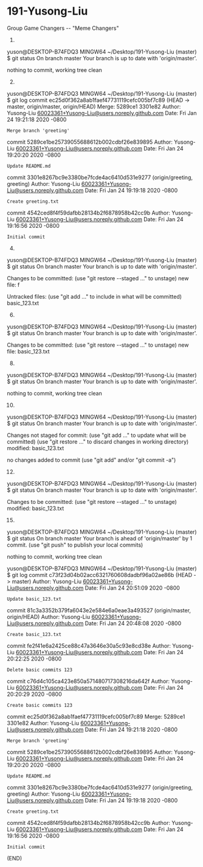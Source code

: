 # 191-Yusong-Liu
Group Game Changers -- "Meme Changers"



1.
yuson@DESKTOP-B74FDQ3 MINGW64 ~/Desktop/191-Yusong-Liu (master)
$ git status
On branch master
Your branch is up to date with 'origin/master'.

nothing to commit, working tree clean



2.
yuson@DESKTOP-B74FDQ3 MINGW64 ~/Desktop/191-Yusong-Liu (master)
$ git log
commit ec25d0f362a8ab1faef47731119cefc005bf7c89 (HEAD -> master, origin/master, origin/HEAD)
Merge: 5289ce1 3301e82
Author: Yusong-Liu <60023361+Yusong-Liu@users.noreply.github.com>
Date:   Fri Jan 24 19:21:18 2020 -0800

    Merge branch 'greeting'

commit 5289ce1be25739055688612b002cdbf26e839895
Author: Yusong-Liu <60023361+Yusong-Liu@users.noreply.github.com>
Date:   Fri Jan 24 19:20:20 2020 -0800

    Update README.md

commit 3301e8267bc9e3380be7fcde4ac6410d531e9277 (origin/greeting, greeting)
Author: Yusong-Liu <60023361+Yusong-Liu@users.noreply.github.com>
Date:   Fri Jan 24 19:19:18 2020 -0800

    Create greeting.txt

commit 4542ced8f4f59dafbb28134b2f6878958b42cc9b
Author: Yusong-Liu <60023361+Yusong-Liu@users.noreply.github.com>
Date:   Fri Jan 24 19:16:56 2020 -0800

    Initial commit





4.
yuson@DESKTOP-B74FDQ3 MINGW64 ~/Desktop/191-Yusong-Liu (master)
$ git status
On branch master
Your branch is up to date with 'origin/master'.

Changes to be committed:
  (use "git restore --staged <file>..." to unstage)
        new file:   f

Untracked files:
  (use "git add <file>..." to include in what will be committed)
        basic_123.txt




6.
yuson@DESKTOP-B74FDQ3 MINGW64 ~/Desktop/191-Yusong-Liu (master)
$ git status
On branch master
Your branch is up to date with 'origin/master'.

Changes to be committed:
  (use "git restore --staged <file>..." to unstage)
        new file:   basic_123.txt



8.
yuson@DESKTOP-B74FDQ3 MINGW64 ~/Desktop/191-Yusong-Liu (master)
$ git status
On branch master
Your branch is up to date with 'origin/master'.

nothing to commit, working tree clean


10.
yuson@DESKTOP-B74FDQ3 MINGW64 ~/Desktop/191-Yusong-Liu (master)
$ git status
On branch master
Your branch is up to date with 'origin/master'.

Changes not staged for commit:
  (use "git add <file>..." to update what will be committed)
  (use "git restore <file>..." to discard changes in working directory)
        modified:   basic_123.txt

no changes added to commit (use "git add" and/or "git commit -a")



12.
yuson@DESKTOP-B74FDQ3 MINGW64 ~/Desktop/191-Yusong-Liu (master)
$ git status
On branch master
Your branch is up to date with 'origin/master'.

Changes to be committed:
  (use "git restore --staged <file>..." to unstage)
        modified:   basic_123.txt




15.
yuson@DESKTOP-B74FDQ3 MINGW64 ~/Desktop/191-Yusong-Liu (master)
$ git status
On branch master
Your branch is ahead of 'origin/master' by 1 commit.
  (use "git push" to publish your local commits)

nothing to commit, working tree clean




yuson@DESKTOP-B74FDQ3 MINGW64 ~/Desktop/191-Yusong-Liu (master)
$ git log
commit c73f23d04b02acc6321760608dadbf96a02ae86b (HEAD -> master)
Author: Yusong-Liu <60023361+Yusong-Liu@users.noreply.github.com>
Date:   Fri Jan 24 20:51:09 2020 -0800

    Update basic_123.txt

commit 81c3a3352b379fa6043e2e584e6a0eae3a493527 (origin/master, origin/HEAD)
Author: Yusong-Liu <60023361+Yusong-Liu@users.noreply.github.com>
Date:   Fri Jan 24 20:48:08 2020 -0800

    Create basic_123.txt

commit fe2f41e6a2425ce88c47a3646e30a5c93e8cd38e
Author: Yusong-Liu <60023361+Yusong-Liu@users.noreply.github.com>
Date:   Fri Jan 24 20:22:25 2020 -0800

    Delete basic commits 123

commit c76d4c105ca423e850a571480717308216da642f
Author: Yusong-Liu <60023361+Yusong-Liu@users.noreply.github.com>
Date:   Fri Jan 24 20:20:29 2020 -0800

    Create basic commits 123

commit ec25d0f362a8ab1faef47731119cefc005bf7c89
Merge: 5289ce1 3301e82
Author: Yusong-Liu <60023361+Yusong-Liu@users.noreply.github.com>
Date:   Fri Jan 24 19:21:18 2020 -0800

    Merge branch 'greeting'

commit 5289ce1be25739055688612b002cdbf26e839895
Author: Yusong-Liu <60023361+Yusong-Liu@users.noreply.github.com>
Date:   Fri Jan 24 19:20:20 2020 -0800

    Update README.md

commit 3301e8267bc9e3380be7fcde4ac6410d531e9277 (origin/greeting, greeting)
Author: Yusong-Liu <60023361+Yusong-Liu@users.noreply.github.com>
Date:   Fri Jan 24 19:19:18 2020 -0800

    Create greeting.txt

commit 4542ced8f4f59dafbb28134b2f6878958b42cc9b
Author: Yusong-Liu <60023361+Yusong-Liu@users.noreply.github.com>
Date:   Fri Jan 24 19:16:56 2020 -0800

    Initial commit
(END)





